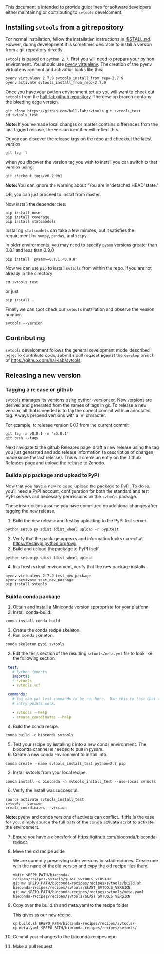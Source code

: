 This document is intended to provide guidelines for software developers either maintaining or 
contributing to `svtools` development.

## Installing `svtools` from a git repository
For normal installation, follow the installation instructions in [INSTALL.md](INSTALL.md). Howver, during development it is sometimes desirable to install a version from a git repository directly.

`svtools` is based on `python 2.7`.  First you will need to prepare your python environment.  You should use [pyenv virtualenv][4].
The creation of the pyenv virtual environment and activation looks like this:

    pyenv virtualenv 2.7.9 svtools_install_from_repo-2.7.9
    pyenv activate svtools_install_from_repo-2.7.9

Once you have your python environment set up you will want to check out `svtools` from the [hall-lab github repository][5].  The develop branch contains the bleeding edge version.

    git clone https://github.com/hall-lab/svtools.git svtools_test
    cd svtools_test

**Note:** If you've made local changes or master contains differences from the last tagged release, the version identifier will reflect this.

Or you can discover the release tags on the repo and checkout the latest version

    git tag -l

when you discover the version tag you wish to install you can switch to that version using:

    git checkout tags/v0.2.0b1


**Note:** You can ignore the warning about "You are in 'detached HEAD' state."

OR, you can just proceed to install from master.

Now install the dependencies:

    pip install nose
    pip install coverage
    pip install statsmodels

Installing `statsmodels` can take a few minutes, but it satisfies the requirement for `numpy`, `pandas`, and `scipy`.

In older environments, you may need to specify [`pysam`][10] versions greater than 0.8.1 and less than 0.9.0

    pip install 'pysam>=0.8.1,<0.9.0'

Now we can use `pip` to install `svtools` from within the repo. If you are not already in the directory

    cd svtools_test

or just

    pip install .

Finally we can spot check our `svtools` installation and observe the version number.

    svtools --version

## Contributing

`svtools` development follows the general development model described [here](http://nvie.com/posts/a-successful-git-branching-model/). To contribute code, submit a pull request against the `develop` branch of https://github.com/hall-lab/svtools.

## Releasing a new version

### Tagging a release on github
`svtools` manages its versions using [python-versioneer](https://github.com/warner/python-versioneer). 
New versions are derived and generated from the names of tags in git. To release a new version, all 
that is needed is to tag the correct commit with an annotated tag. Always prepend versions with a 
'v' character.

For example, to release version 0.0.1 from the current commit:
```
git tag -a v0.0.1 -m 'v0.0.1'
git push --tags
```

Next navigate to the github [Releases page](https://github.com/hall-lab/svtools/releases), draft a new 
release using the tag you just generated and add release information (a description of changes made since the last release). This will create an entry on the Github Releases page and upload the release to Zenodo.

### Build a pip package and upload to PyPI
Now that you have a new release, upload the package to [PyPI](https://pypi.python.org/pypi). To do so, you'll need a PyPI account, configuration for both the standard and test PyPI servers and necessary permissions on the `svtools` package. 

These instructions assume you have committed no additional changes after tagging the new release.

1. Build the new release and test by uploading to the PyPI test server.
  
  ```
  python setup.py sdist bdist_wheel upload -r pypitest
  ```
2. Verify that the package appears and information looks correct at https://testpypi.python.org/pypi
3. Build and upload the package to PyPI itself.
  
  ```
  python setup.py sdist bdist_wheel upload
  ```
4. In a fresh virtual environment, verify that the new package installs.
  
  ```
  pyenv virtualenv 2.7.9 test_new_package
  pyenv activate test_new_package
  pip install svtools
  ```

### Build a conda package
1. Obtain and install a [Miniconda](http://conda.pydata.org/miniconda.html) version appropriate for your platform.
2. Install conda-build:
  
  ```
  conda install conda-build
  ```
3. Create the conda recipe skeleton.
  1. Run conda skeleton.
  
   ```
   conda skeleton pypi svtools
   ```
  2. Edit the tests section of the resulting `svtools/meta.yml` file to look like the following section:
   ```YAML
    test:
      # Python imports
      imports:
      - svtools
      - svtools.vcf
      
    commands:
      # You can put test commands to be run here.  Use this to test that the
      # entry points work.
    
      - svtools --help
      - create_coordinates --help
   ```
4. Build the conda recipe.

 ```
 conda build -c bioconda svtools
 ```
5. Test your recipe by installing it into a new conda environment. The bioconda channel is needed to pull in pysam.
  1. Create a new conda environment to install into.
    
   ```
   conda create --name svtools_install_test python=2.7 pip
   ```
  2. Install svtools from your local recipe.
    
   ```
   conda install -c bioconda -n svtools_install_test --use-local svtools
   ```

6. Verify the install was successful.
 
 ```
 source activate svtools_install_test
 svtools --version
 create_coordinates --version
 ```
  **Note:** pyenv and conda versions of activate can conflict. If this is the case for you, simply source the full path of the conda activate script to activate the environment.

7. Ensure you have a clone/fork of https://github.com/bioconda/bioconda-recipes
    
8. Move the old recipe aside
    
    We are currently preserving older versions in subdirectories. Create one with the name of the old version and copy the old recipe files there.
    
   ```
   mkdir $REPO_PATH/bioconda-recipes/recipes/svtools/$LAST_SVTOOLS_VERSION
   git mv $REPO_PATH/bioconda-recipes/recipes/svtools/build.sh bioconda-recipes/recipes/svtools/$LAST_SVTOOLS_VERSION
   git mv $REPO_PATH/bioconda-recipes/recipes/svtools/meta.yaml bioconda-recipes/recipes/svtools/$LAST_SVTOOLS_VERSION
   ```

9. Copy over the build.sh and meta.yaml to the recipe folder
    
    This gives us our new recipe.
    
    ```
    cp build.sh $REPO_PATH/bioconda-recipes/recipes/svtools/
    cp meta.yaml $REPO_PATH/bioconda-recipes/recipes/svtools/
    ```

10. Commit your changes to the bioconda-recipes repo

11. Make a pull request 

[1]: http://conda.pydata.org/docs/
[2]: https://pypi.python.org/pypi/pip/
[3]: https://pypi.python.org/pypi
[4]: https://github.com/yyuu/pyenv-virtualenv
[5]: https://github.com/hall-lab/svtools
[6]: https://github.com/hall-lab/svtools/releases
[7]: https://xkcd.com/1168/
[8]: https://github.com/warner/python-versioneer
[9]: https://github.com/hall-lab/svtools/releases
[10]: https://github.com/pysam-developers/pysam
